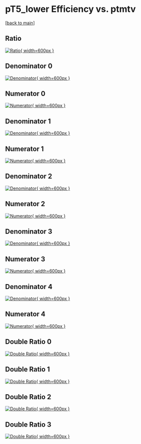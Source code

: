 # pT5_lower Efficiency vs. ptmtv

[[back to main](./)]



## Ratio

[![Ratio](../mtv/var/pT5_lower_xtr_211_1_eff_ptmtv.png){ width=600px }](../mtv/var/pT5_lower_xtr_211_1_eff_ptmtv.pdf)

## Denominator 0

[![Denominator](../mtv/den/pT5_lower_xtr_211_1_eff_ptmtv_den0.png){ width=600px }](../mtv/den/pT5_lower_xtr_211_1_eff_ptmtv_den0.pdf)

## Numerator 0

[![Numerator](../mtv/num/pT5_lower_xtr_211_1_eff_ptmtv_num0.png){ width=600px }](../mtv/num/pT5_lower_xtr_211_1_eff_ptmtv_num0.pdf)

## Denominator 1

[![Denominator](../mtv/den/pT5_lower_xtr_211_1_eff_ptmtv_den1.png){ width=600px }](../mtv/den/pT5_lower_xtr_211_1_eff_ptmtv_den1.pdf)

## Numerator 1

[![Numerator](../mtv/num/pT5_lower_xtr_211_1_eff_ptmtv_num1.png){ width=600px }](../mtv/num/pT5_lower_xtr_211_1_eff_ptmtv_num1.pdf)

## Denominator 2

[![Denominator](../mtv/den/pT5_lower_xtr_211_1_eff_ptmtv_den2.png){ width=600px }](../mtv/den/pT5_lower_xtr_211_1_eff_ptmtv_den2.pdf)

## Numerator 2

[![Numerator](../mtv/num/pT5_lower_xtr_211_1_eff_ptmtv_num2.png){ width=600px }](../mtv/num/pT5_lower_xtr_211_1_eff_ptmtv_num2.pdf)

## Denominator 3

[![Denominator](../mtv/den/pT5_lower_xtr_211_1_eff_ptmtv_den3.png){ width=600px }](../mtv/den/pT5_lower_xtr_211_1_eff_ptmtv_den3.pdf)

## Numerator 3

[![Numerator](../mtv/num/pT5_lower_xtr_211_1_eff_ptmtv_num3.png){ width=600px }](../mtv/num/pT5_lower_xtr_211_1_eff_ptmtv_num3.pdf)

## Denominator 4

[![Denominator](../mtv/den/pT5_lower_xtr_211_1_eff_ptmtv_den4.png){ width=600px }](../mtv/den/pT5_lower_xtr_211_1_eff_ptmtv_den4.pdf)

## Numerator 4

[![Numerator](../mtv/num/pT5_lower_xtr_211_1_eff_ptmtv_num4.png){ width=600px }](../mtv/num/pT5_lower_xtr_211_1_eff_ptmtv_num4.pdf)

## Double Ratio 0

[![Double Ratio](../mtv/ratio/pT5_lower_xtr_211_1_eff_ptmtv_ratio0.png){ width=600px }](../mtv/ratio/pT5_lower_xtr_211_1_eff_ptmtv_ratio0.pdf)

## Double Ratio 1

[![Double Ratio](../mtv/ratio/pT5_lower_xtr_211_1_eff_ptmtv_ratio1.png){ width=600px }](../mtv/ratio/pT5_lower_xtr_211_1_eff_ptmtv_ratio1.pdf)

## Double Ratio 2

[![Double Ratio](../mtv/ratio/pT5_lower_xtr_211_1_eff_ptmtv_ratio2.png){ width=600px }](../mtv/ratio/pT5_lower_xtr_211_1_eff_ptmtv_ratio2.pdf)

## Double Ratio 3

[![Double Ratio](../mtv/ratio/pT5_lower_xtr_211_1_eff_ptmtv_ratio3.png){ width=600px }](../mtv/ratio/pT5_lower_xtr_211_1_eff_ptmtv_ratio3.pdf)


